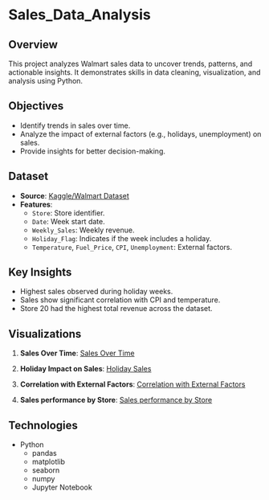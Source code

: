 # Sales_Data_Analysis

## Overview
This project analyzes Walmart sales data to uncover trends, patterns, and actionable insights. It demonstrates skills in data cleaning, visualization, and analysis using Python.

## Objectives
- Identify trends in sales over time.
- Analyze the impact of external factors (e.g., holidays, unemployment) on sales.
- Provide insights for better decision-making.

## Dataset
- **Source**: [Kaggle/Walmart Dataset](https://www.kaggle.com/datasets/mikhail1681/walmart-sales)
- **Features**:
  - `Store`: Store identifier.
  - `Date`: Week start date.
  - `Weekly_Sales`: Weekly revenue.
  - `Holiday_Flag`: Indicates if the week includes a holiday.
  - `Temperature`, `Fuel_Price`, `CPI`, `Unemployment`: External factors.

## Key Insights
- Highest sales observed during holiday weeks.
- Sales show significant correlation with CPI and temperature.
- Store 20 had the highest total revenue across the dataset.

## Visualizations
1. **Sales Over Time**:
   [Sales Over Time](plots/sales_over_time.png)

2. **Holiday Impact on Sales**:
   [Holiday Sales](plots/holiday_sales_vs_non_holiday.png)

3. **Correlation with External Factors**:
   [Correlation with External Factors](path_to_image)
   
4. **Sales performance by Store**:
   [Sales performance by Store](path_to_image)

## Technologies
- Python
  - pandas
  - matplotlib
  - seaborn
  - numpy
  - Jupyter Notebook

